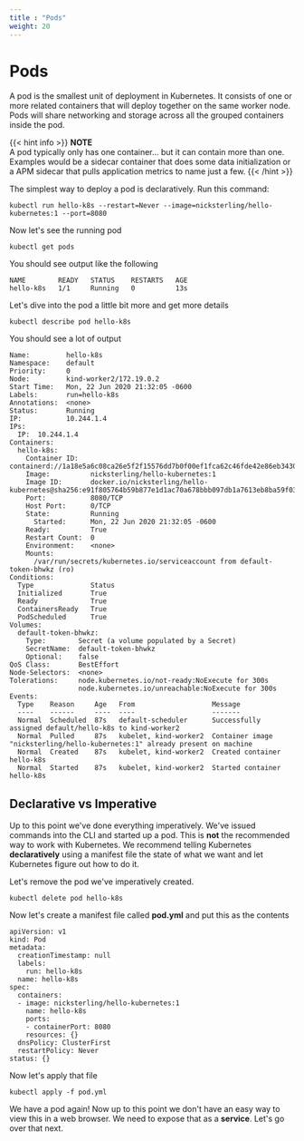 ```yaml
---
title : "Pods"
weight: 20
---
```


# Pods

A pod is the smallest unit of deployment in Kubernetes. It consists of one or more related containers that will deploy together on the same worker node. Pods will share networking and storage across all the grouped containers inside the pod.

{{< hint info >}}
**NOTE**  
A pod typically only has one container... but it can contain more than one. Examples would be a sidecar container that does some data initialization or a APM sidecar that pulls application metrics to name just a few. 
{{< /hint >}}

The simplest way to deploy a pod is declaratively. Run this command:
```
kubectl run hello-k8s --restart=Never --image=nicksterling/hello-kubernetes:1 --port=8080
```

Now let's see the running pod
```
kubectl get pods
```

You should see output like the following
```
NAME        READY   STATUS    RESTARTS   AGE
hello-k8s   1/1     Running   0          13s
```

Let's dive into the pod a little bit more and get more details
```
kubectl describe pod hello-k8s
```

You should see a lot of output
```
Name:         hello-k8s
Namespace:    default
Priority:     0
Node:         kind-worker2/172.19.0.2
Start Time:   Mon, 22 Jun 2020 21:32:05 -0600
Labels:       run=hello-k8s
Annotations:  <none>
Status:       Running
IP:           10.244.1.4
IPs:
  IP:  10.244.1.4
Containers:
  hello-k8s:
    Container ID:   containerd://1a18e5a6c08ca26e5f2f15576dd7b0f00ef1fca62c46fde42e86eb34305c3f17
    Image:          nicksterling/hello-kubernetes:1
    Image ID:       docker.io/nicksterling/hello-kubernetes@sha256:e91f805764b59b877e1d1ac70a678bbb097db1a7613eb8ba59f03e7b5c12e5c1
    Port:           8080/TCP
    Host Port:      0/TCP
    State:          Running
      Started:      Mon, 22 Jun 2020 21:32:05 -0600
    Ready:          True
    Restart Count:  0
    Environment:    <none>
    Mounts:
      /var/run/secrets/kubernetes.io/serviceaccount from default-token-bhwkz (ro)
Conditions:
  Type              Status
  Initialized       True 
  Ready             True 
  ContainersReady   True 
  PodScheduled      True 
Volumes:
  default-token-bhwkz:
    Type:        Secret (a volume populated by a Secret)
    SecretName:  default-token-bhwkz
    Optional:    false
QoS Class:       BestEffort
Node-Selectors:  <none>
Tolerations:     node.kubernetes.io/not-ready:NoExecute for 300s
                 node.kubernetes.io/unreachable:NoExecute for 300s
Events:
  Type    Reason     Age   From                   Message
  ----    ------     ----  ----                   -------
  Normal  Scheduled  87s   default-scheduler      Successfully assigned default/hello-k8s to kind-worker2
  Normal  Pulled     87s   kubelet, kind-worker2  Container image "nicksterling/hello-kubernetes:1" already present on machine
  Normal  Created    87s   kubelet, kind-worker2  Created container hello-k8s
  Normal  Started    87s   kubelet, kind-worker2  Started container hello-k8s
```

## Declarative vs Imperative
Up to this point we've done everything imperatively. We've issued commands into the CLI and started up a pod. This is **not** the recommended way to work with Kubernetes. We recommend telling Kubernetes __declaratively__ using a manifest file the state of what we want and let Kubernetes figure out how to do it.

Let's remove the pod we've imperatively created. 
```
kubectl delete pod hello-k8s
```

Now let's create a manifest file called **pod.yml** and put this as the contents
```
apiVersion: v1
kind: Pod
metadata:
  creationTimestamp: null
  labels:
    run: hello-k8s
  name: hello-k8s
spec:
  containers:
  - image: nicksterling/hello-kubernetes:1
    name: hello-k8s
    ports:
    - containerPort: 8080
    resources: {}
  dnsPolicy: ClusterFirst
  restartPolicy: Never
status: {}
```

Now let's apply that file 
```
kubectl apply -f pod.yml
```

We have a pod again! Now up to this point we don't have an easy way to view this in a web browser. We need to expose that as a **service**. Let's go over that next. 